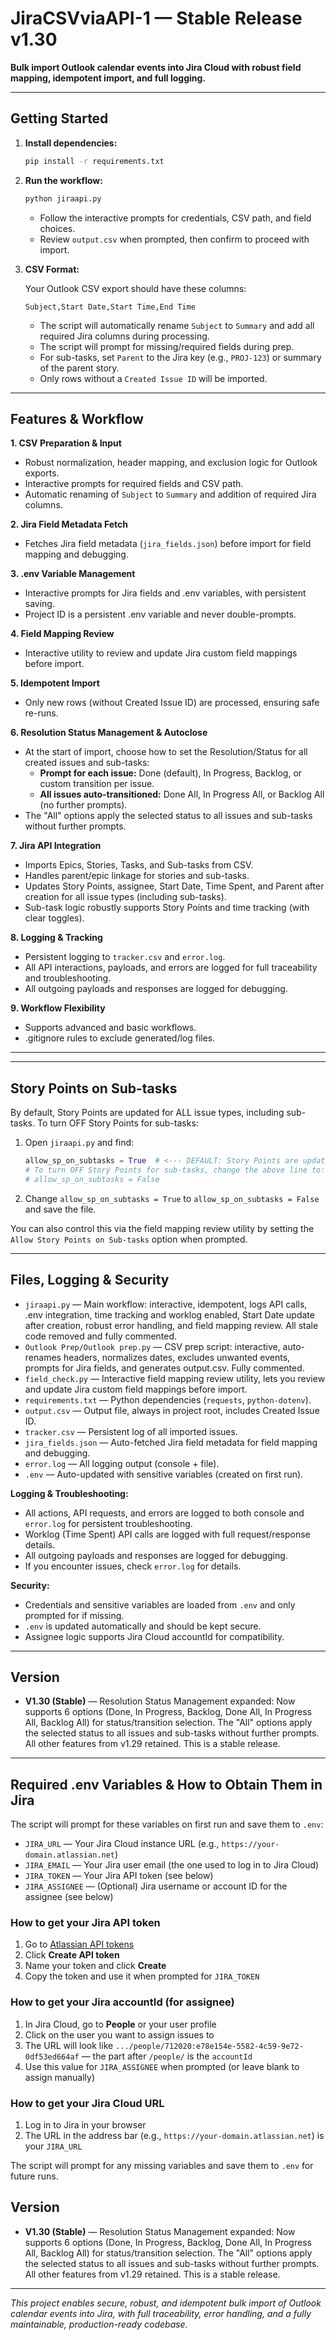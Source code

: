 
# JiraCSVviaAPI-1 — Stable Release v1.30

**Bulk import Outlook calendar events into Jira Cloud with robust field mapping, idempotent import, and full logging.**

---

## Getting Started

1. **Install dependencies:**

   ```bash
   pip install -r requirements.txt
   ```

2. **Run the workflow:**

   ```bash
   python jiraapi.py
   ```
   - Follow the interactive prompts for credentials, CSV path, and field choices.
   - Review `output.csv` when prompted, then confirm to proceed with import.

3. **CSV Format:**

   Your Outlook CSV export should have these columns:

   ```csv
   Subject,Start Date,Start Time,End Time
   ```
   - The script will automatically rename `Subject` to `Summary` and add all required Jira columns during processing.
   - The script will prompt for missing/required fields during prep.
   - For sub-tasks, set `Parent` to the Jira key (e.g., `PROJ-123`) or summary of the parent story.
   - Only rows without a `Created Issue ID` will be imported.

---

## Features & Workflow

**1. CSV Preparation & Input**
   - Robust normalization, header mapping, and exclusion logic for Outlook exports.
   - Interactive prompts for required fields and CSV path.
   - Automatic renaming of `Subject` to `Summary` and addition of required Jira columns.

**2. Jira Field Metadata Fetch**
   - Fetches Jira field metadata (`jira_fields.json`) before import for field mapping and debugging.

**3. .env Variable Management**
   - Interactive prompts for Jira fields and .env variables, with persistent saving.
   - Project ID is a persistent .env variable and never double-prompts.

**4. Field Mapping Review**
   - Interactive utility to review and update Jira custom field mappings before import.

**5. Idempotent Import**
   - Only new rows (without Created Issue ID) are processed, ensuring safe re-runs.

**6. Resolution Status Management & Autoclose**
   - At the start of import, choose how to set the Resolution/Status for all created issues and sub-tasks:
     - **Prompt for each issue:** Done (default), In Progress, Backlog, or custom transition per issue.
     - **All issues auto-transitioned:** Done All, In Progress All, or Backlog All (no further prompts).
   - The "All" options apply the selected status to all issues and sub-tasks without further prompts.

**7. Jira API Integration**
   - Imports Epics, Stories, Tasks, and Sub-tasks from CSV.
   - Handles parent/epic linkage for stories and sub-tasks.
   - Updates Story Points, assignee, Start Date, Time Spent, and Parent after creation for all issue types (including sub-tasks).
   - Sub-task logic robustly supports Story Points and time tracking (with clear toggles).

**8. Logging & Tracking**
   - Persistent logging to `tracker.csv` and `error.log`.
   - All API interactions, payloads, and errors are logged for full traceability and troubleshooting.
   - All outgoing payloads and responses are logged for debugging.

**9. Workflow Flexibility**
   - Supports advanced and basic workflows.
   - .gitignore rules to exclude generated/log files.

---


---

## Story Points on Sub-tasks

By default, Story Points are updated for ALL issue types, including sub-tasks. To turn OFF Story Points for sub-tasks:

1. Open `jiraapi.py` and find:

   ```python
   allow_sp_on_subtasks = True  # <--- DEFAULT: Story Points are updated for sub-tasks
   # To turn OFF Story Points for sub-tasks, change the above line to:
   # allow_sp_on_subtasks = False
   ```
2. Change `allow_sp_on_subtasks = True` to `allow_sp_on_subtasks = False` and save the file.

You can also control this via the field mapping review utility by setting the `Allow Story Points on Sub-tasks` option when prompted.

---


## Files, Logging & Security

- `jiraapi.py` — Main workflow: interactive, idempotent, logs API calls, .env integration, time tracking and worklog enabled, Start Date update after creation, robust error handling, and field mapping review. All stale code removed and fully commented.
- `Outlook Prep/Outlook prep.py` — CSV prep script: interactive, auto-renames headers, normalizes dates, excludes unwanted events, prompts for Jira fields, and generates output.csv. Fully commented.
- `field_check.py` — Interactive field mapping review utility, lets you review and update Jira custom field mappings before import.
- `requirements.txt` — Python dependencies (`requests`, `python-dotenv`).
- `output.csv` — Output file, always in project root, includes Created Issue ID.
- `tracker.csv` — Persistent log of all imported issues.
- `jira_fields.json` — Auto-fetched Jira field metadata for field mapping and debugging.
- `error.log` — All logging output (console + file).
- `.env` — Auto-updated with sensitive variables (created on first run).

**Logging & Troubleshooting:**
- All actions, API requests, and errors are logged to both console and `error.log` for persistent troubleshooting.
- Worklog (Time Spent) API calls are logged with full request/response details.
- All outgoing payloads and responses are logged for debugging.
- If you encounter issues, check `error.log` for details.

**Security:**
- Credentials and sensitive variables are loaded from `.env` and only prompted for if missing.
- `.env` is updated automatically and should be kept secure.
- Assignee logic supports Jira Cloud accountId for compatibility.

---

## Version

- **V1.30 (Stable)** — Resolution Status Management expanded: Now supports 6 options (Done, In Progress, Backlog, Done All, In Progress All, Backlog All) for status/transition selection. The "All" options apply the selected status to all issues and sub-tasks without further prompts. All other features from v1.29 retained. This is a stable release.

---

## Required .env Variables & How to Obtain Them in Jira

The script will prompt for these variables on first run and save them to `.env`:

- `JIRA_URL` — Your Jira Cloud instance URL (e.g., `https://your-domain.atlassian.net`)
- `JIRA_EMAIL` — Your Jira user email (the one used to log in to Jira Cloud)
- `JIRA_TOKEN` — Your Jira API token (see below)
- `JIRA_ASSIGNEE` — (Optional) Jira username or account ID for the assignee (see below)

### How to get your Jira API token
1. Go to [Atlassian API tokens](https://id.atlassian.com/manage-profile/security/api-tokens)
2. Click **Create API token**
3. Name your token and click **Create**
4. Copy the token and use it when prompted for `JIRA_TOKEN`

### How to get your Jira accountId (for assignee)
1. In Jira Cloud, go to **People** or your user profile
2. Click on the user you want to assign issues to
3. The URL will look like `.../people/712020:e78e154e-5582-4c59-9e72-0df53ed664af` — the part after `/people/` is the `accountId`
4. Use this value for `JIRA_ASSIGNEE` when prompted (or leave blank to assign manually)

### How to get your Jira Cloud URL
1. Log in to Jira in your browser
2. The URL in the address bar (e.g., `https://your-domain.atlassian.net`) is your `JIRA_URL`

The script will prompt for any missing variables and save them to `.env` for future runs.

## Version
- **V1.30 (Stable)** — Resolution Status Management expanded: Now supports 6 options (Done, In Progress, Backlog, Done All, In Progress All, Backlog All) for status/transition selection. The "All" options apply the selected status to all issues and sub-tasks without further prompts. All other features from v1.29 retained. This is a stable release.

---
*This project enables secure, robust, and idempotent bulk import of Outlook calendar events into Jira, with full traceability, error handling, and a fully maintainable, production-ready codebase.*

